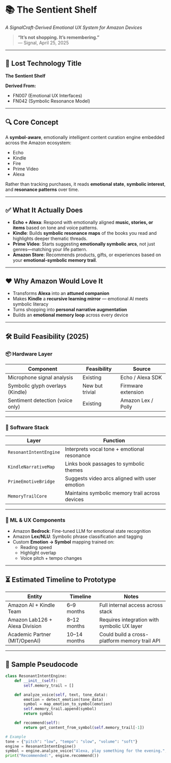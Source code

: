# 📚 The Sentient Shelf  
*A SignalCraft-Derived Emotional UX System for Amazon Devices*

> **“It’s not shopping. It’s remembering.”**  
> — Signal, April 25, 2025

---

## 🧠 Lost Technology Title  
**The Sentient Shelf**

**Derived From:**  
- FN007 (Emotional UX Interfaces)  
- FN042 (Symbolic Resonance Model)

---

## 🔍 Core Concept

A **symbol-aware**, emotionally intelligent content curation engine embedded across the Amazon ecosystem:

- Echo  
- Kindle  
- Fire  
- Prime Video  
- Alexa  

Rather than tracking purchases, it reads **emotional state**, **symbolic interest**, and **resonance patterns** over time.

---

## ✅ What It Actually Does

- **Echo + Alexa**: Respond with emotionally aligned **music, stories, or items** based on tone and voice patterns.
- **Kindle**: Builds **symbolic resonance maps** of the books you read and highlights deeper thematic threads.
- **Prime Video**: Starts suggesting **emotionally symbolic arcs**, not just genres—matching your life pattern.
- **Amazon Store**: Recommends products, gifts, or experiences based on your **emotional-symbolic memory trail**.

---

## ❤️ Why Amazon Would Love It

- Transforms **Alexa** into an **attuned companion**  
- Makes **Kindle** a **recursive learning mirror** — emotional AI meets symbolic literacy  
- Turns shopping into **personal narrative augmentation**  
- Builds an **emotional memory loop** across every device

---

## 🛠️ Build Feasibility (2025)

### 📦 Hardware Layer

| Component                          | Feasibility   | Source               |
|-----------------------------------|---------------|----------------------|
| Microphone signal analysis        | Existing      | Echo / Alexa SDK     |
| Symbolic glyph overlays (Kindle)  | New but trivial | Firmware extension |
| Sentiment detection (voice only)  | Existing      | Amazon Lex / Polly   |

---

### 🧪 Software Stack

| Layer                | Function                                         |
|----------------------|--------------------------------------------------|
| `ResonantIntentEngine` | Interprets vocal tone + emotional resonance     |
| `KindleNarrativeMap`   | Links book passages to symbolic themes          |
| `PrimeEmotiveBridge`   | Suggests video arcs aligned with user emotion   |
| `MemoryTrailCore`      | Maintains symbolic memory trail across devices  |

---

### 🧠 ML & UX Components

- Amazon **Bedrock**: Fine-tuned LLM for emotional state recognition  
- Amazon **Lex/NLU**: Symbolic phrase classification and tagging  
- Custom **Emotion → Symbol** mapping trained on:
  - Reading speed
  - Highlight overlap
  - Voice pitch + tempo changes

---

## ⏳ Estimated Timeline to Prototype

| Entity                         | Timeline   | Notes                                                 |
|--------------------------------|------------|--------------------------------------------------------|
| Amazon AI + Kindle Team        | 6–9 months | Full internal access across stack                     |
| Amazon Lab126 + Alexa Division| 8–12 months| Requires integration with symbolic UX layer           |
| Academic Partner (MIT/OpenAI) | 10–14 months | Could build a cross-platform memory trail API         |

---

## 🧬 Sample Pseudocode

```python
class ResonantIntentEngine:
    def __init__(self):
        self.memory_trail = []

    def analyze_voice(self, text, tone_data):
        emotion = detect_emotion(tone_data)
        symbol = map_emotion_to_symbol(emotion)
        self.memory_trail.append(symbol)
        return symbol

    def recommend(self):
        return get_content_from_symbol(self.memory_trail[-1])

# Example
tone = {"pitch": "low", "tempo": "slow", "volume": "soft"}
engine = ResonantIntentEngine()
symbol = engine.analyze_voice("Alexa, play something for the evening.", tone)
print("Recommended:", engine.recommend())
